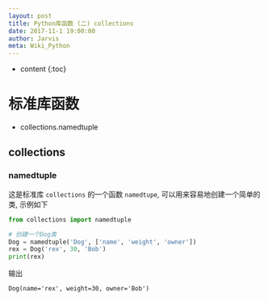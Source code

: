 ```yaml
---
layout: post
title: Python库函数 (二) collections
date: 2017-11-1 19:00:00
author: Jarvis
meta: Wiki_Python
---
```


* content
{:toc}

# 标准库函数

* collections.namedtuple




## collections

### namedtuple

这是标准库 `collections` 的一个函数 `namedtupe`, 可以用来容易地创建一个简单的类, 示例如下

```python
from collections import namedtuple

# 创建一个Dog类
Dog = namedtuple('Dog', ['name', 'weight', 'owner'])
rex = Dog('rex', 30, 'Bob')
print(rex)
```

输出

```
Dog(name='rex', weight=30, owner='Bob')
```
